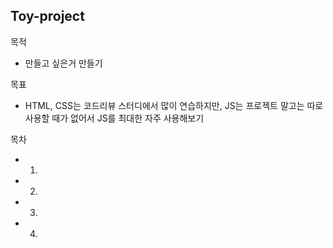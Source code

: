 ## Toy-project

목적
- 만들고 싶은거 만들기

목표
- HTML, CSS는 코드리뷰 스터디에서 많이 연습하지만, JS는 프로젝트 말고는 따로 사용할 때가 없어서 JS를 최대한 자주 사용해보기

목차
- 01.
- 02.
- 03.
- 04.



